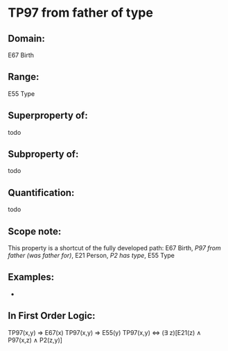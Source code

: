 # TP97 from father of type

## Domain: 

E67 Birth

## Range: 

E55 Type

## Superproperty of: 

todo

## Subproperty of: 

todo

## Quantification: 

todo

## Scope note: 

This property is a shortcut of the fully developed path: E67 Birth, _P97 from father (was father for)_, E21 Person, _P2 has type_, E55 Type

## Examples: 

* 

## In First Order Logic: 

TP97(x,y) ⇒ E67(x)
TP97(x,y) ⇒ E55(y)
TP97(x,y) ⇔ (∃ z)[E21(z) ∧ P97(x,z) ∧ P2(z,y)]

